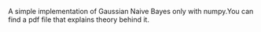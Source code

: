 A simple implementation of Gaussian Naive Bayes only with numpy.You can find a pdf file that explains theory behind it.
